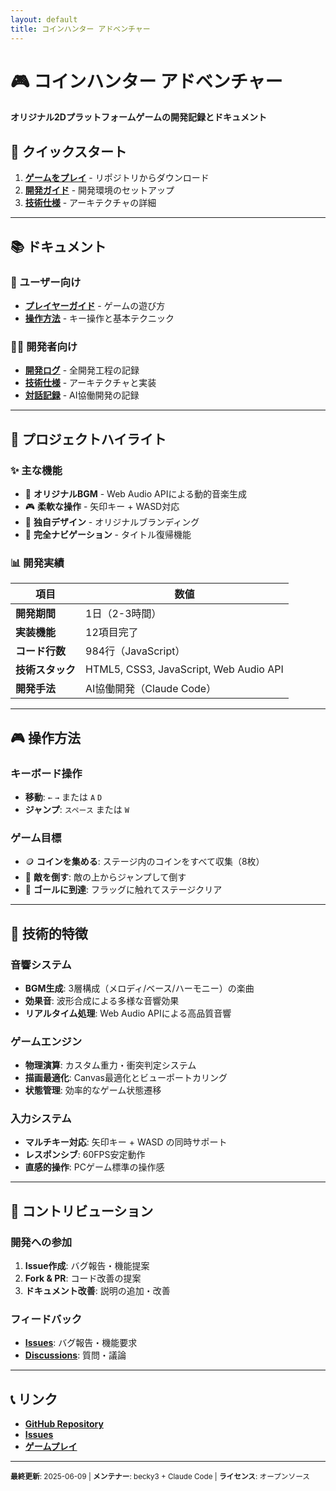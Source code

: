 ```yaml
---
layout: default
title: コインハンター アドベンチャー
---
```


# 🎮 コインハンター アドベンチャー

**オリジナル2Dプラットフォームゲームの開発記録とドキュメント**

## 🚀 クイックスタート

1. **[ゲームをプレイ](https://github.com/becky3/coin-hunter-adventure)** - リポジトリからダウンロード
2. **[開発ガイド](developer-guide)** - 開発環境のセットアップ
3. **[技術仕様](technical-specifications)** - アーキテクチャの詳細

---

## 📚 ドキュメント

### 🎯 ユーザー向け
- **[プレイヤーガイド](player-guide)** - ゲームの遊び方
- **[操作方法](#操作方法)** - キー操作と基本テクニック

### 👨‍💻 開発者向け
- **[開発ログ](development-log)** - 全開発工程の記録
- **[技術仕様](technical-specifications)** - アーキテクチャと実装
- **[対話記録](conversation-history)** - AI協働開発の記録

---

## 🌟 プロジェクトハイライト

### ✨ 主な機能
- 🎵 **オリジナルBGM** - Web Audio APIによる動的音楽生成
- 🎮 **柔軟な操作** - 矢印キー + WASD対応
- 🎨 **独自デザイン** - オリジナルブランディング
- 🔄 **完全ナビゲーション** - タイトル復帰機能

### 📊 開発実績

| 項目 | 数値 |
|------|------|
| **開発期間** | 1日（2-3時間） |
| **実装機能** | 12項目完了 |
| **コード行数** | 984行（JavaScript） |
| **技術スタック** | HTML5, CSS3, JavaScript, Web Audio API |
| **開発手法** | AI協働開発（Claude Code） |

---

## 🎮 操作方法

### キーボード操作
- **移動**: `←` `→` または `A` `D`
- **ジャンプ**: `スペース` または `W`

### ゲーム目標
- 🪙 **コインを集める**: ステージ内のコインをすべて収集（8枚）
- 👾 **敵を倒す**: 敵の上からジャンプして倒す
- 🏁 **ゴールに到達**: フラッグに触れてステージクリア

---

## 🔧 技術的特徴

### 音響システム
- **BGM生成**: 3層構成（メロディ/ベース/ハーモニー）の楽曲
- **効果音**: 波形合成による多様な音響効果
- **リアルタイム処理**: Web Audio APIによる高品質音響

### ゲームエンジン
- **物理演算**: カスタム重力・衝突判定システム
- **描画最適化**: Canvas最適化とビューポートカリング
- **状態管理**: 効率的なゲーム状態遷移

### 入力システム
- **マルチキー対応**: 矢印キー + WASD の同時サポート
- **レスポンシブ**: 60FPS安定動作
- **直感的操作**: PCゲーム標準の操作感

---

## 🤝 コントリビューション

### 開発への参加
1. **Issue作成**: バグ報告・機能提案
2. **Fork & PR**: コード改善の提案
3. **ドキュメント改善**: 説明の追加・改善

### フィードバック
- **[Issues](https://github.com/becky3/coin-hunter-adventure/issues)**: バグ報告・機能要求
- **[Discussions](https://github.com/becky3/coin-hunter-adventure/discussions)**: 質問・議論

---

## 📞 リンク

- **[GitHub Repository](https://github.com/becky3/coin-hunter-adventure)**
- **[Issues](https://github.com/becky3/coin-hunter-adventure/issues)**
- **[ゲームプレイ](https://github.com/becky3/coin-hunter-adventure)**

---

<small>**最終更新**: 2025-06-09 | **メンテナー**: becky3 + Claude Code | **ライセンス**: オープンソース</small>